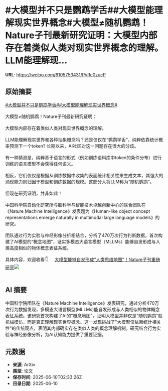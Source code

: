 # #大模型并不只是鹦鹉学舌##大模型能理解现实世界概念#大模型≠随机鹦鹉！Nature子刊最新研究证明：大模型内部存在着类似人类对现实世界概念的理解。LLM能理解现...

**URL**: https://weibo.com/6105753431/PvRc0zucP

## 原始摘要

<a href="https://m.weibo.cn/search?containerid=231522type%3D1%26t%3D10%26q%3D%23%E5%A4%A7%E6%A8%A1%E5%9E%8B%E5%B9%B6%E4%B8%8D%E5%8F%AA%E6%98%AF%E9%B9%A6%E9%B9%89%E5%AD%A6%E8%88%8C%23&amp;extparam=%23%E5%A4%A7%E6%A8%A1%E5%9E%8B%E5%B9%B6%E4%B8%8D%E5%8F%AA%E6%98%AF%E9%B9%A6%E9%B9%89%E5%AD%A6%E8%88%8C%23" data-hide=""><span class="surl-text">#大模型并不只是鹦鹉学舌#</span></a><a href="https://m.weibo.cn/search?containerid=231522type%3D1%26t%3D10%26q%3D%23%E5%A4%A7%E6%A8%A1%E5%9E%8B%E8%83%BD%E7%90%86%E8%A7%A3%E7%8E%B0%E5%AE%9E%E4%B8%96%E7%95%8C%E6%A6%82%E5%BF%B5%23&amp;extparam=%23%E5%A4%A7%E6%A8%A1%E5%9E%8B%E8%83%BD%E7%90%86%E8%A7%A3%E7%8E%B0%E5%AE%9E%E4%B8%96%E7%95%8C%E6%A6%82%E5%BF%B5%23" data-hide=""><span class="surl-text">#大模型能理解现实世界概念#</span></a><br><br>大模型≠随机鹦鹉！Nature子刊最新研究证明：<br><br>大模型内部存在着类似人类对现实世界概念的理解。<br><br>LLM能理解现实世界和各种抽象概念吗？还是仅仅在“鹦鹉学舌”，纯粹依靠统计概率预测下一个token? 长期以来，AI社区对这一问题存在很大的分歧。<br><br>有一种猜测是，纯粹基于语言的形式（例如训练语料库中token的条件分布）进行训练的语言模型不会获得任何语义。<br><br>相反，它们仅仅是根据从训练数据中收集的表面统计相关性来生成文本，其强大的涌现能力则归因于模型和训练数据的规模。这部分人将LLM称为“随机鹦鹉”。<br><br>但现在研究证明，并非如此！<br><br>中国科学院自动化研究所与脑科学与智能技术卓越创新中心的联合团队在《Nature Machine Intelligence》发表题为《Human-like object concept representations emerge naturally in multimodal large language models》的研究。<br><br>团队通过行为实验与神经影像分析相结合，分析了470万次行为判断数据，首次构建了AI模型的“概念地图”，证实多模态大语言模型（MLLMs）能够自发形成与人类高度相似的物体概念表征系统。<br><br>具体内容，欢迎收看👇 <a href="https://weibo.com/ttarticle/p/show?id=2309405175926450421788" data-hide=""><span class="url-icon"><img style="width: 1rem;height: 1rem" src="https://h5.sinaimg.cn/upload/2015/09/25/3/timeline_card_small_article_default.png" referrerpolicy="no-referrer"></span><span class="surl-text">大模型能够自发形成“人类思维地图”！Nature子刊重磅研究</span></a><img style="" src="https://tvax1.sinaimg.cn/large/006Fd7o3gy1i29zslxauzj30nl0daq4m.jpg" referrerpolicy="no-referrer"><br><br>

## AI 摘要

中国科学院团队在《Nature Machine Intelligence》发表研究，通过分析470万次行为数据发现，多模态大语言模型(MLLMs)能自发形成与人类相似的物体概念表征系统。该研究首次构建了AI的"概念地图"，证明大模型并非仅是"随机鹦鹉"般机械模仿，而是真正理解现实世界概念。这一发现挑战了"大模型仅依赖统计相关性"的传统观点，表明其内部确实存在类似人类的概念理解机制。研究结合行为实验与神经影像分析，为AI认知能力提供了重要证据。

## 元数据

- **来源**: ArXiv
- **类型**: 论文
- **保存时间**: 2025-06-10T02:33:26Z
- **目录日期**: 2025-06-10
